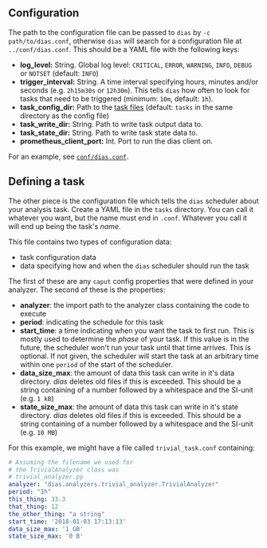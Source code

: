 ## Configuration


The path to the configuration file can be passed to `dias` by
`-c path/to/dias.conf`, otherwise `dias` will search for a configuration file
at `../conf/dias.conf`. This should be a YAML file with the following keys:

* **log_level:** String. Global log level: `CRITICAL`, `ERROR`, `WARNING`,
  `INFO`, `DEBUG` or `NOTSET` (default: `INFO`)
* **trigger_interval:** String. A time interval specifying hours, minutes
  and/or seconds (e.g. `2h15m30s` or `12h30m`). This tells `dias` how often to
  look for tasks that need to be triggered (minimum: `10m`, default: `1h`).
* **task_config_dir:** Path to the [task files](#tasks) (default: `tasks` in
  the same directory as the config file)
* **task_write_dir:** String. Path to write task output data to.
* **task_state_dir:** String. Path to write task state data to.
* **prometheus_client_port:** Int. Port to run the dias client on.

For an example, see [`conf/dias.conf`](https://github.com/chime-experiment/dias/blob/master/conf/dias.conf).

## Defining a task

The other piece is the configuration file which tells the `dias` scheduler
about your analysis task.  Create a YAML file in the `tasks` directory.
You can call it whatever you want, but the name must end in `.conf`.
Whatever you call it will end up being the task's _name_.

This file contains two types of configuration data:

* task configuration data
* data specifying how and when the `dias` scheduler should run the task

The first of these are any `caput` config properties that were defined in your
analyzer.  The second of these is the properties:

* **analyzer**: the import path to the analyzer class containing the code to execute
* **period**: indicating the schedule for this task
* **start_time**: a time indicating when you want the task to first run.
  This is mostly used to determine the _phase_ of your task. If this value is
  in the future, the scheduler won't run your task until that time arrives.
  This is optional.  If not given, the scheduler will start the task at an
  arbitrary time within one `period` of the start of the scheduler.
* **data_size_max**: the amount of data this task can write in it's data
  directory. *dias* deletes old files if this is exceeded. This should be a
  string containing of a number followed by a whitespace and the SI-unit (e.g.
  `1 kB`)
* **state_size_max**: the amount of data this task can write in it's state
  directory. *dias* deletes old files if this is exceeded. This should be a
  string containing of a number followed by a whitespace and the SI-unit (e.g.
  `10 MB`)

For this example, we might have a file called `trivial_task.conf` containing:

```YAML
# Assuming the filename we used for
# the TrivialAnalyzer class was
# trivial_analyzer.py
analyzer: "dias.analyzers.trivial_analyzer.TrivialAnalyzer" 
period: "1h"
this_thing: 33.3
that_thing: 12
the_other_thing: "a string"
start_time: '2018-01-03 17:13:13'
data_size_max: '1 GB'
state_size_max: '0 B'
```
